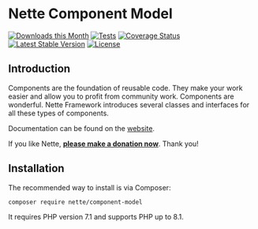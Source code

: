 Nette Component Model
=====================

[![Downloads this Month](https://img.shields.io/packagist/dm/nette/component-model.svg)](https://packagist.org/packages/nette/component-model)
[![Tests](https://github.com/nette/component-model/workflows/Tests/badge.svg?branch=master)](https://github.com/nette/component-model/actions)
[![Coverage Status](https://coveralls.io/repos/github/nette/component-model/badge.svg?branch=master)](https://coveralls.io/github/nette/component-model?branch=master)
[![Latest Stable Version](https://poser.pugx.org/nette/component-model/v/stable)](https://github.com/nette/component-model/releases)
[![License](https://img.shields.io/badge/license-New%20BSD-blue.svg)](https://github.com/nette/component-model/blob/master/license.md)


Introduction
------------

Components are the foundation of reusable code. They make your work easier and allow you to profit from community work. Components are wonderful.
Nette Framework introduces several classes and interfaces for all these types of components.

Documentation can be found on the [website](https://doc.nette.org/components).

If you like Nette, **[please make a donation now](https://nette.org/donate)**. Thank you!


Installation
------------

The recommended way to install is via Composer:

```
composer require nette/component-model
```

It requires PHP version 7.1 and supports PHP up to 8.1.
